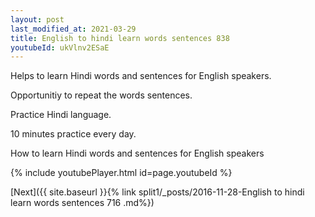 ```yaml
---
layout: post
last_modified_at: 2021-03-29
title: English to hindi learn words sentences 838 
youtubeId: ukVlnv2ESaE
---
```

 
 
Helps to learn Hindi words and sentences for English speakers.

Opportunitiy to repeat the words sentences. 

Practice Hindi language. 
 
10 minutes practice every day. 
 
How to learn Hindi words and sentences for English speakers 
 
{% include youtubePlayer.html id=page.youtubeId %}
 
 
[Next]({{ site.baseurl }}{% link  split1/_posts/2016-11-28-English to hindi learn words sentences 716 .md%})
 
